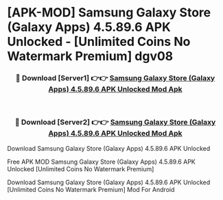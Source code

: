 # [APK-MOD] Samsung Galaxy Store (Galaxy Apps) 4.5.89.6 APK Unlocked - [Unlimited Coins No Watermark Premium] dgv08



<div align="center">
<h3>🔴 Download [Server1] 👉👉 <a href="https://momento.my/?title=Samsung_Galaxy_Store_(Galaxy_Apps)_4.5.89.6_APK_Unlocked">Samsung Galaxy Store (Galaxy Apps) 4.5.89.6 APK Unlocked Mod Apk</a></h3><br>

<h3>🔴 Download [Server2] 👉👉 <a href="https://momento.my/?title=Samsung_Galaxy_Store_(Galaxy_Apps)_4.5.89.6_APK_Unlocked">Samsung Galaxy Store (Galaxy Apps) 4.5.89.6 APK Unlocked Mod Apk</a></h3>
</div>



Download Samsung Galaxy Store (Galaxy Apps) 4.5.89.6 APK Unlocked 

Free APK MOD Samsung Galaxy Store (Galaxy Apps) 4.5.89.6 APK Unlocked [Unlimited Coins No Watermark Premium]

Download Samsung Galaxy Store (Galaxy Apps) 4.5.89.6 APK Unlocked [Unlimited Coins No Watermark Premium] Mod For Android
